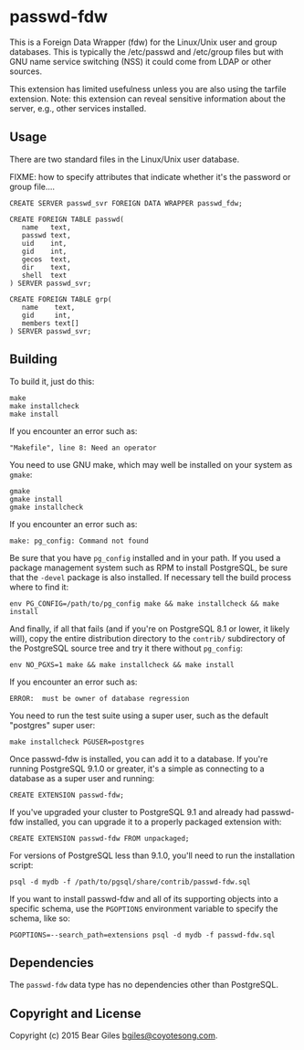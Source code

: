 passwd-fdw
==========

This is a Foreign Data Wrapper (fdw) for the Linux/Unix user and
group databases. This is typically the /etc/passwd and /etc/group 
files but with GNU name service switching (NSS) it could come from
LDAP or other sources.

This extension has limited usefulness unless you are also using
the tarfile extension. Note: this extension can reveal sensitive
information about the server, e.g., other services installed.


Usage
-----

There are two standard files in the Linux/Unix user database.

FIXME: how to specify attributes that indicate whether it's the password or group file....

```{sql}
CREATE SERVER passwd_svr FOREIGN DATA WRAPPER passwd_fdw;

CREATE FOREIGN TABLE passwd(
   name   text,
   passwd text,
   uid    int,
   gid    int,
   gecos  text,
   dir    text,
   shell  text
) SERVER passwd_svr;

CREATE FOREIGN TABLE grp(
   name    text,
   gid     int,
   members text[]
) SERVER passwd_svr;
```

Building
--------

To build it, just do this:

    make
    make installcheck
    make install

If you encounter an error such as:

    "Makefile", line 8: Need an operator

You need to use GNU make, which may well be installed on your system as
`gmake`:

    gmake
    gmake install
    gmake installcheck

If you encounter an error such as:

    make: pg_config: Command not found

Be sure that you have `pg_config` installed and in your path. If you used a
package management system such as RPM to install PostgreSQL, be sure that the
`-devel` package is also installed. If necessary tell the build process where
to find it:

    env PG_CONFIG=/path/to/pg_config make && make installcheck && make install

And finally, if all that fails (and if you're on PostgreSQL 8.1 or lower, it
likely will), copy the entire distribution directory to the `contrib/`
subdirectory of the PostgreSQL source tree and try it there without
`pg_config`:

    env NO_PGXS=1 make && make installcheck && make install

If you encounter an error such as:

    ERROR:  must be owner of database regression

You need to run the test suite using a super user, such as the default
"postgres" super user:

    make installcheck PGUSER=postgres

Once passwd-fdw is installed, you can add it to a database. If you're running
PostgreSQL 9.1.0 or greater, it's a simple as connecting to a database as a
super user and running:

    CREATE EXTENSION passwd-fdw;

If you've upgraded your cluster to PostgreSQL 9.1 and already had passwd-fdw
installed, you can upgrade it to a properly packaged extension with:

    CREATE EXTENSION passwd-fdw FROM unpackaged;

For versions of PostgreSQL less than 9.1.0, you'll need to run the
installation script:

    psql -d mydb -f /path/to/pgsql/share/contrib/passwd-fdw.sql

If you want to install passwd-fdw and all of its supporting objects into a specific
schema, use the `PGOPTIONS` environment variable to specify the schema, like
so:

    PGOPTIONS=--search_path=extensions psql -d mydb -f passwd-fdw.sql

Dependencies
------------
The `passwd-fdw` data type has no dependencies other than PostgreSQL.

Copyright and License
---------------------

Copyright (c) 2015 Bear Giles <bgiles@coyotesong.com>.

